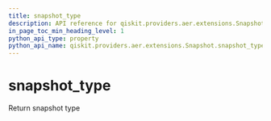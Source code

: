 ```yaml
---
title: snapshot_type
description: API reference for qiskit.providers.aer.extensions.Snapshot.snapshot_type
in_page_toc_min_heading_level: 1
python_api_type: property
python_api_name: qiskit.providers.aer.extensions.Snapshot.snapshot_type
---
```


# snapshot\_type

Return snapshot type

